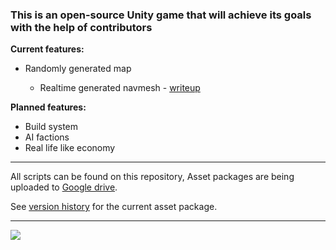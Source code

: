 ### This is an open-source Unity game that will achieve its goals with the help of contributors
**Current features:**
* Randomly generated map

  * Realtime generated navmesh - [writeup](https://medium.com/@DeveloperLuka/unity-runtime-navmesh-generation-adf32255c71c)

**Planned features:**
* Build system
* AI factions
* Real life like economy

***
All scripts can be found on this repository, Asset packages are being uploaded to [Google drive](https://drive.google.com/drive/folders/1TdKbqoXSJM_Ob3aApAwYdPo8NrYAttHR?usp=sharing).

See [version history](https://github.com/lukarolak/That-Unity-project/wiki/Version-history) for the current asset package.
***
[![](https://s8.postimg.cc/xi6ak61r9/ezgif.com-video-to-gif.gif)](https://postimg.cc/image/pco8m0di9/)

